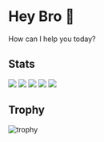 
# Hey Bro 🐒
How can I help you today?

## Stats
![](http://github-profile-summary-cards.vercel.app/api/cards/profile-details?username=syunta1999&theme=gruvbox)
![](http://github-profile-summary-cards.vercel.app/api/cards/repos-per-language?username=syunta1999&theme=gruvbox)
![](http://github-profile-summary-cards.vercel.app/api/cards/most-commit-language?username=syunta1999&theme=gruvbox)
![](http://github-profile-summary-cards.vercel.app/api/cards/stats?username=Keichan15&theme=gruvbox)
![](http://github-profile-summary-cards.vercel.app/api/cards/productive-time?username=syunta1999&theme=gruvbox&utcOffset=9)

## Trophy
![trophy](https://github-profile-trophy.vercel.app/?username=Keichan15&theme=gruvbox)
